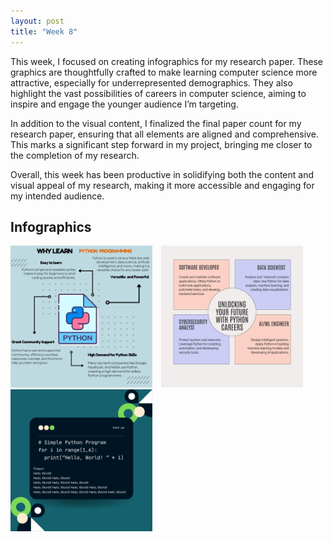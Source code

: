```yaml
---
layout: post
title: "Week 8"
---
```

This week, I focused on creating infographics for my research paper. 
These graphics are thoughtfully crafted to make learning computer science more attractive, especially for underrepresented demographics.
They also highlight the vast possibilities of careers in computer science, aiming to inspire and engage the younger audience I’m targeting.


In addition to the visual content, I finalized the final paper count for my research paper, ensuring that all elements are aligned and comprehensive. 
This marks a significant step forward in my project, bringing me closer to the completion of my research.


Overall, this week has been productive in solidifying both the content and visual appeal of my research, making it more accessible and engaging for my intended audience.



## Infographics
<img src="../images/Why_Learn_Python.jpeg" alt="Infographics 1" width="45%" style="margin-right: 10px;">

<img src="../images/python_careers.jpeg" alt="Infographics 2" width="45%" style="margin-right: 10px;">

<img src="../images/simple_Program.jpeg" alt="Infographics 3" width="45%">
